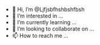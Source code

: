 - 👋 Hi, I’m @Ljfjsbfhshbshfbsh
- 👀 I’m interested in ...
- 🌱 I’m currently learning ...
- 💞️ I’m looking to collaborate on ...
- 📫 How to reach me ...

<!---
Ljfjsbfhshbshfbsh/Ljfjsbfhshbshfbsh is a ✨ special ✨ repository because its `README.md` (this file) appears on your GitHub profile.
You can click the Preview link to take a look at your changes.
--->
